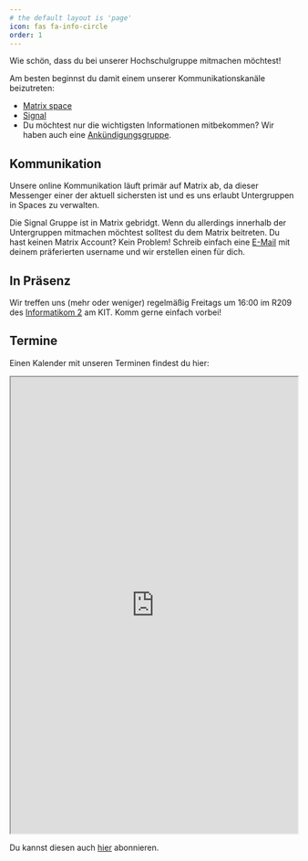 ```yaml
---
# the default layout is 'page'
icon: fas fa-info-circle
order: 1
---
```


Wie schön, dass du bei unserer Hochschulgruppe mitmachen möchtest!

Am besten beginnst du damit einem unserer Kommunikationskanäle beizutreten:

- [Matrix space](https://matrix.to/#/#perpetuum-mobile:matrix.perpetuum-mobile.space)
- [Signal](https://signal.group/#CjQKIPUsSHnO1tv7Sh7A0i-slX-nH-QeElZG3E9V-TfIbdubEhDxcjxK1ZROuz5KU7wD08kP)
- Du möchtest nur die wichtigsten Informationen mitbekommen? Wir haben auch eine [Ankündigungsgruppe](https://t.me/+LJw2vkyeBpk0Y2Ji).

## Kommunikation
Unsere online Kommunikation läuft primär auf Matrix ab, da dieser Messenger einer der aktuell sichersten ist und es uns erlaubt 
Untergruppen in Spaces zu verwalten.

Die Signal Gruppe ist in Matrix gebridgt. Wenn du allerdings innerhalb der Untergruppen mitmachen möchtest solltest du dem Matrix beitreten.
Du hast keinen Matrix Account? Kein Problem! Schreib einfach eine [E-Mail](mailto:contact@flux-ka.de) mit deinem präferierten username und wir erstellen einen für dich.

## In Präsenz
Wir treffen uns (mehr oder weniger) regelmäßig Freitags um 16:00 im R209 des [Informatikom 2](https://www.openstreetmap.org/way/1203432802) am KIT.
Komm gerne einfach vorbei!

## Termine
Einen Kalender mit unseren Terminen findest du hier:

<iframe width="100%" height="800" src="https://cloud.flux-ka.de/apps/calendar/embed/bqR2yWZ6AQSRGzDw"></iframe>

Du kannst diesen auch [hier](https://cloud.flux-ka.de/apps/calendar/p/bqR2yWZ6AQSRGzDw) abonnieren.